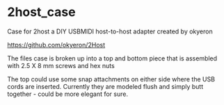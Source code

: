 # 2host_case
Case for 2host a DIY USBMIDI host-to-host adapter created by okyeron

https://github.com/okyeron/2Host


The files case is broken up into a top and bottom piece that is assembled with 2.5 X 8 mm screws and hex nuts

The top could use some snap attachments on either side where the USB cords are inserted. 
Currently they are modeled flush and simply butt together - could be more elegant for sure.





